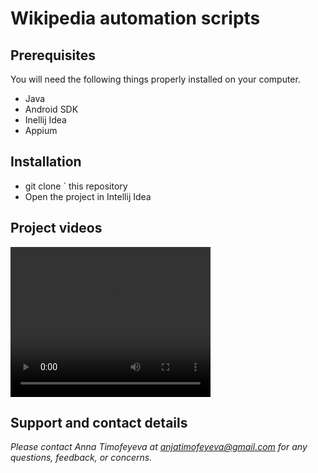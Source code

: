 # Wikipedia automation scripts

## Prerequisites

You will need the following things properly installed on your computer.

* Java
* Android SDK
* Inellij Idea
* Appium

## Installation
* git clone <repository-url>` this repository
* Open the project in Intellij Idea

## Project videos

<video width="320" height="240" controls>
  <source src="video.mov" type="video/mp4">
</video>

## Support and contact details
_Please contact Anna Timofeyeva at anjatimofeyeva@gmail.com for any questions, feedback, or concerns._

